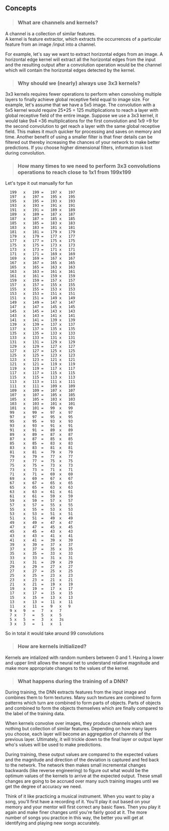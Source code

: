   ## Concepts

  > ### What are channels and kernels?

  A channel is a collection of similar features.  
  A kernel is feature extractor, which extracts the occurrences of a particular feature from an image /input  into a channel.

  For example, let's say we want to extract horizontal edges from an image. A horizontal edge kernel will extract all the horizontal edges from the input and the resulting output after a convolution operation would be the channel which will contain the horizontal edges detected by the kernel.

  > ### Why should we (nearly) always use 3x3 kernels?

  3x3 kernels requires fewer operations to perform when convolving multiple layers to finally achieve global receptive field equal to image size. For example, let's assume that we have a 5x5 image. The convolution with a 5x5 kernel would require 25*25 = 125 multiplications to reach a layer with global receptive field of the entire image. 
  Suppose we use a 3x3 kernel, it would take 9x4 =36 multiplications for the first convolution and 1x9 =9 for the second convolution to get reach a layer with the same global receptive field.  This makes it much quicker for processing and saves on memory and time. 
  Another benefit of using a smaller filter is that finer details can be filtered out thereby increasing the chances of your network to make better predictions.  If you choose higher dimensional filters, information is lost during convolution.

  > ### How many times to we need to perform 3x3 convolutions operations to reach close to 1x1 from 199x199

  Let's type it out manually for fun

      199	x	199	=	197	x	197
      197	x	197	=	195	x	195
      195	x	195	=	193	x	193
      193	x	193	=	191	x	191
      191	x	191	=	189	x	189
      189	x	189	=	187	x	187
      187	x	187	=	185	x	185
      185	x	185	=	183	x	183
      183	x	183	=	181	x	181
      181	x	181	=	179	x	179
      179	x	179	=	177	x	177
      177	x	177	=	175	x	175
      175	x	175	=	173	x	173
      173	x	173	=	171	x	171
      171	x	171	=	169	x	169
      169	x	169	=	167	x	167
      167	x	167	=	165	x	165
      165	x	165	=	163	x	163
      163	x	163	=	161	x	161
      161	x	161	=	159	x	159
      159	x	159	=	157	x	157
      157	x	157	=	155	x	155
      155	x	155	=	153	x	153
      153	x	153	=	151	x	151
      151	x	151	=	149	x	149
      149	x	149	=	147	x	147
      147	x	147	=	145	x	145
      145	x	145	=	143	x	143
      143	x	143	=	141	x	141
      141	x	141	=	139	x	139
      139	x	139	=	137	x	137
      137	x	137	=	135	x	135
      135	x	135	=	133	x	133
      133	x	133	=	131	x	131
      131	x	131	=	129	x	129
      129	x	129	=	127	x	127
      127	x	127	=	125	x	125
      125	x	125	=	123	x	123
      123	x	123	=	121	x	121
      121	x	121	=	119	x	119
      119	x	119	=	117	x	117
      117	x	117	=	115	x	115
      115	x	115	=	113	x	113
      113	x	113	=	111	x	111
      111	x	111	=	109	x	109
      109	x	109	=	107	x	107
      107	x	107	=	105	x	105
      105	x	105	=	103	x	103
      103	x	103	=	101	x	101
      101	x	101	=	99	x	99
      99	x	99	=	97	x	97
      97	x	97	=	95	x	95
      95	x	95	=	93	x	93
      93	x	93	=	91	x	91
      91	x	91	=	89	x	89
      89	x	89	=	87	x	87
      87	x	87	=	85	x	85
      85	x	85	=	83	x	83
      83	x	83	=	81	x	81
      81	x	81	=	79	x	79
      79	x	79	=	77	x	77
      77	x	77	=	75	x	75
      75	x	75	=	73	x	73
      73	x	73	=	71	x	71
      71	x	71	=	69	x	69
      69	x	69	=	67	x	67
      67	x	67	=	65	x	65
      65	x	65	=	63	x	63
      63	x	63	=	61	x	61
      61	x	61	=	59	x	59
      59	x	59	=	57	x	57
      57	x	57	=	55	x	55
      55	x	55	=	53	x	53
      53	x	53	=	51	x	51
      51	x	51	=	49	x	49
      49	x	49	=	47	x	47
      47	x	47	=	45	x	45
      45	x	45	=	43	x	43
      43	x	43	=	41	x	41
      41	x	41	=	39	x	39
      39	x	39	=	37	x	37
      37	x	37	=	35	x	35
      35	x	35	=	33	x	33
      33	x	33	=	31	x	31
      31	x	31	=	29	x	29
      29	x	29	=	27	x	27
      27	x	27	=	25	x	25
      25	x	25	=	23	x	23
      23	x	23	=	21	x	21
      21	x	21	=	19	x	19
      19	x	19	=	17	x	17
      17	x	17	=	15	x	15
      15	x	15	=	13	x	13
      13	x	13	=	11	x	11
      11	x	11	=	9	x	9
      9	x	9	=	7	x	7
      7	x	7	=	5	x	5
      5	x	5	=	3	x	3s
      3	x	3	=	1	x	1

  So in total it would take around 99 convolutions

  > ### How are kernels initialized?

  Kernels are intialized with random numbers between 0 and 1. Having a lower and upper limit allows the neural net to understand relative magnitude and make more appropriate changes to the values of the kernel. 

  > ### What happens during the training of a DNN?
  > 
  During training, the DNN extracts features from the input image and combines them to form textures. Many such textures are combined to form patterns which turn are combined to form parts of objects. Parts of objects and combined to form the objects themselves which are finally compared to the label of the training data. 

  When kernels convolve over images, they produce channels  which are nothing but collection of similar features. Depending on how many layers you choose, each layer will become an aggregation of channels of the previous layer. Ultimately, it will trickle down to the final layer or output layer who's values will be used to make predictions.

  During training, these output values are compared to the expected values and the magnitude and direction of the deviation is captured and fed back to the network. The network then makes small incremental changes backwards (like reverse engineering) to figure out what would be the optimum values of the kernels to arrive at the expected output. These small changes are going to be accrued over many such training images until we get the degree of accuracy we need. 

  Think of it like practicing a musical instrument. When you want to play a song, you'll first have a recording of it. You'll play it out based on your memory and your mentor will first correct any basic flaws. Then you play it again and make finer changes until you're fairly good at it. The more number of songs you practice in this way, the better you will get at identifying and playing new songs accurately. 



